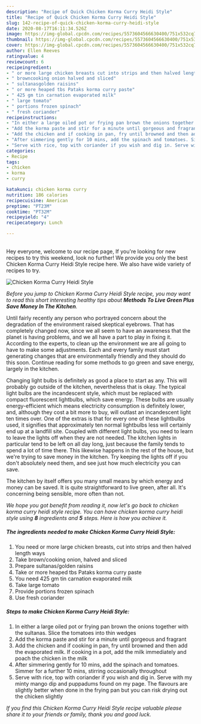 ```yaml
---
description: "Recipe of Quick Chicken Korma Curry Heidi Style"
title: "Recipe of Quick Chicken Korma Curry Heidi Style"
slug: 142-recipe-of-quick-chicken-korma-curry-heidi-style
date: 2020-08-17T16:11:34.526Z
image: https://img-global.cpcdn.com/recipes/5573604566630400/751x532cq70/chicken-korma-curry-heidi-style-recipe-main-photo.jpg
thumbnail: https://img-global.cpcdn.com/recipes/5573604566630400/751x532cq70/chicken-korma-curry-heidi-style-recipe-main-photo.jpg
cover: https://img-global.cpcdn.com/recipes/5573604566630400/751x532cq70/chicken-korma-curry-heidi-style-recipe-main-photo.jpg
author: Ellen Reeves
ratingvalue: 4
reviewcount: 6
recipeingredient:
- " or more large chicken breasts cut into strips and then halved length ways"
- " browncooking onion halved and sliced"
- " sultanasgolden raisins"
- " or more heaped tbs Pataks korma curry paste"
- " 425 gm tin carnation evaporated milk"
- " large tomato"
- " portions frozen spinach"
- " fresh coriander"
recipeinstructions:
- "In either a large oiled pot or frying pan brown the onions together with the sultanas. Slice the tomatoes into thin wedges"
- "Add the korma paste and stir for a minute until gorgeous and fragrant"
- "Add the chicken and if cooking in pan, fry until browned and then add the evaporated milk. If cooking in a pot, add the milk immediately and poach the chicken in the milk"
- "After simmering gently for 10 mins, add the spinach and tomatoes. Simmer for a further 10 mins, stirring occasionally throughout"
- "Serve with rice, top with coriander if you wish and dig in. Serve with my minty mango dip and puppadums found on my page. The flavours are slightly better when done in the frying pan but you can risk drying out the chicken slightly"
categories:
- Recipe
tags:
- chicken
- korma
- curry

katakunci: chicken korma curry 
nutrition: 186 calories
recipecuisine: American
preptime: "PT23M"
cooktime: "PT32M"
recipeyield: "4"
recipecategory: Lunch

---
```

<br>
Hey everyone, welcome to our recipe page, If you're looking for new recipes to try this weekend, look no further! We provide you only the best Chicken Korma Curry Heidi Style recipe here. We also have wide variety of recipes to try.
<br>


![Chicken Korma Curry Heidi Style](https://img-global.cpcdn.com/recipes/5573604566630400/751x532cq70/chicken-korma-curry-heidi-style-recipe-main-photo.jpg)

<i>Before you jump to Chicken Korma Curry Heidi Style recipe, you may want to read this short interesting healthy tips about 
<strong>Methods To Live Green Plus Save Money In The Kitchen</strong>.</i>
</br>

Until fairly recently any person who portrayed concern about the degradation of the environment raised skeptical eyebrows. That has completely changed now, since we all seem to have an awareness that the planet is having problems, and we all have a part to play in fixing it. According to the experts, to clean up the environment we are all going to have to make some adjustments. Each and every family must start generating changes that are environmentally friendly and they should do this soon. Continue reading for some methods to go green and save energy, largely in the kitchen.

Changing light bulbs is definitely as good a place to start as any. This will probably go outside of the kitchen, nevertheless that is okay. The typical light bulbs are the incandescent style, which must be replaced with compact fluorescent lightbulbs, which save energy. These bulbs are usually energy-efficient which means electricity consumption is definitely lower, and, although they cost a bit more to buy, will outlast an incandescent light ten times over. One of the extras is that for every one of these lightbulbs used, it signifies that approximately ten normal lightbulbs less will certainly end up at a landfill site. Coupled with different light bulbs, you need to learn to leave the lights off when they are not needed. The kitchen lights in particular tend to be left on all day long, just because the family tends to spend a lot of time there. This likewise happens in the rest of the house, but we're trying to save money in the kitchen. Try keeping the lights off if you don't absolutely need them, and see just how much electricity you can save.

The kitchen by itself offers you many small means by which energy and money can be saved. It is quite straightforward to live green, after all. It's concerning being sensible, more often than not.


<i>We hope you got benefit from reading it, now let's go back to chicken korma curry heidi style recipe. You can have chicken korma curry heidi style using <strong>8</strong> ingredients and <strong>5</strong> steps. Here is how you achieve it.
</i>

##### The ingredients needed to make Chicken Korma Curry Heidi Style:

1. You need  or more large chicken breasts, cut into strips and then halved length ways
1. Take  brown/cooking onion, halved and sliced
1. Prepare  sultanas/golden raisins
1. Take  or more heaped tbs Pataks korma curry paste
1. You need  425 gm tin carnation evaporated milk
1. Take  large tomato
1. Provide  portions frozen spinach
1. Use  fresh coriander


##### Steps to make Chicken Korma Curry Heidi Style:

1. In either a large oiled pot or frying pan brown the onions together with the sultanas. Slice the tomatoes into thin wedges
1. Add the korma paste and stir for a minute until gorgeous and fragrant
1. Add the chicken and if cooking in pan, fry until browned and then add the evaporated milk. If cooking in a pot, add the milk immediately and poach the chicken in the milk
1. After simmering gently for 10 mins, add the spinach and tomatoes. Simmer for a further 10 mins, stirring occasionally throughout
1. Serve with rice, top with coriander if you wish and dig in. Serve with my minty mango dip and puppadums found on my page. The flavours are slightly better when done in the frying pan but you can risk drying out the chicken slightly


<i>If you find this Chicken Korma Curry Heidi Style recipe valuable please share it to your friends or family, thank you and good luck.</i>
